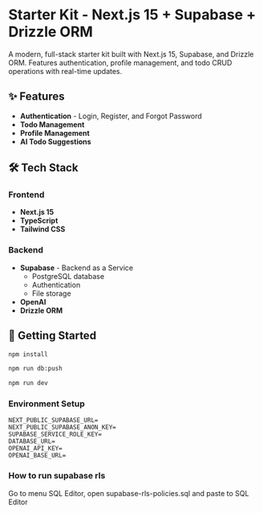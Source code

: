 # Starter Kit - Next.js 15 + Supabase + Drizzle ORM

A modern, full-stack starter kit built with Next.js 15, Supabase, and Drizzle ORM. Features authentication, profile management, and todo CRUD operations with real-time updates.

## ✨ Features
- **Authentication** - Login, Register, and Forgot Password
- **Todo Management**
- **Profile Management**
- **AI Todo Suggestions**

## 🛠️ Tech Stack

### Frontend
- **Next.js 15**
- **TypeScript**
- **Tailwind CSS**

### Backend
- **Supabase** - Backend as a Service
  - PostgreSQL database
  - Authentication
  - File storage
- **OpenAI**
- **Drizzle ORM**

## 🚀 Getting Started

```bash
npm install

npm run db:push

npm run dev
```

### Environment Setup

```env
NEXT_PUBLIC_SUPABASE_URL=
NEXT_PUBLIC_SUPABASE_ANON_KEY=
SUPABASE_SERVICE_ROLE_KEY=
DATABASE_URL=
OPENAI_API_KEY=
OPENAI_BASE_URL=
```

### How to run supabase rls

Go to menu SQL Editor, open supabase-rls-policies.sql and paste to SQL Editor
